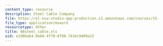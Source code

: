 ```yaml
---
content_type: resource
description: Steel Cable Company
file: https://ol-ocw-studio-app-production.s3.amazonaws.com/courses/15-057-systems-optimization-spring-2003/e2d06ab40e684f700f987434c9409a15_08steel_cable.xls
file_type: application/msword
resourcetype: Other
title: 08steel_cable.xls
uid: e2d06ab4-0e68-4f70-0f98-7434c9409a15
---
```

